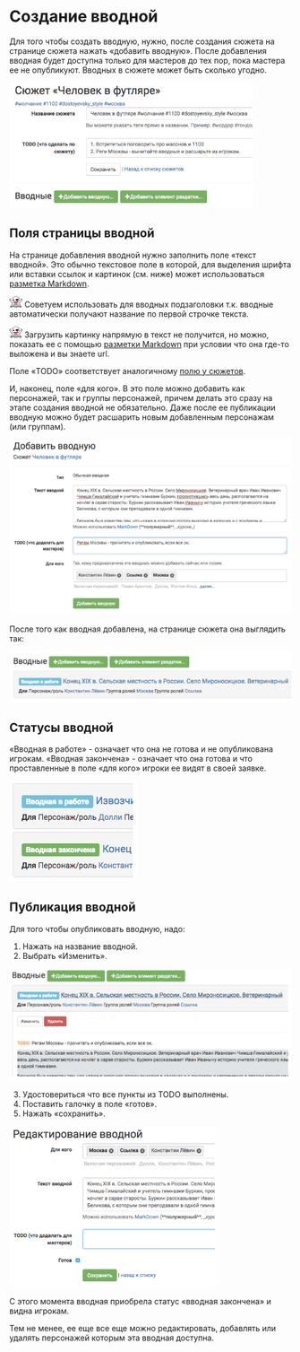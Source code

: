 # Создание вводной
Для того чтобы создать вводную, нужно, после создания сюжета на странице сюжета нажать «добавить вводную».
После добавления вводная будет доступна только для мастеров до тех пор, пока мастера ее не опубликуют.
Вводных в сюжете может быть сколько угодно.

![Создание вводной](creating-input.png)


## Поля страницы вводной

На странице добавления вводной нужно заполнить поле «текст вводной». Это обычно текстовое поле в которой, для выделения шрифта или вставки ссылок и картинок (см. ниже) может использоваться [разметка Markdown](http://commonmark.org/help).

![Поля страницы вводной](attention.png) Советуем использовать для вводных подзаголовки т.к. вводные автоматически получают название по первой строчке текста.

![Поля страницы вводной](attention.png) Загрузить картинку напрямую в текст не получится, но можно, показать ее с помощью [разметки Markdown](http://commonmark.org/help) при условии что она где-то выложена и вы знаете url.

Поле «TODO» соответствует аналогичному [полю у сюжетов](http://docs.joinrpg.ru/ru/latest/plot/creating-plot.html#todo).

И, наконец, поле «для кого». В это поле можно добавить как персонажей, так и группы персонажей, причем делать это сразу на этапе создания вводной не обязательно. Даже после ее публикации вводную можно будет расшарить новым добавленным персонажам (или группам).

![Поля страницы вводной](input-add-form.png)

После того как вводная добавлена, на странице сюжета она выглядить так:

![Поля страницы вводной](input-added.png)

## Статусы вводной
«Вводная в работе» - означает что она не готова и не опубликована игрокам.
«Вводная закончена» - означает что она готова и что проставленные в поле «для кого» игроки ее видят в своей заявке.

![Статусы вводной](input-status.png)

## Публикация вводной 
Для того чтобы опубликовать вводную, надо:
1. Нажать на название вводной.
2. Выбрать «Изменить».

![Публикация вводной](input-publication.png)

3. Удостовериться что все пункты из TODO выполнены. 
4. Поставить галочку в поле «готов».
5. Нажать «сохранить».

![Публикация вводной](input-edit.png)

С этого момента вводная приобрела статус «вводная закончена» и видна игрокам.

Тем не менее, ее еще все еще можно редактировать, добавлять или удалять персонажей которым эта вводная доступна.
